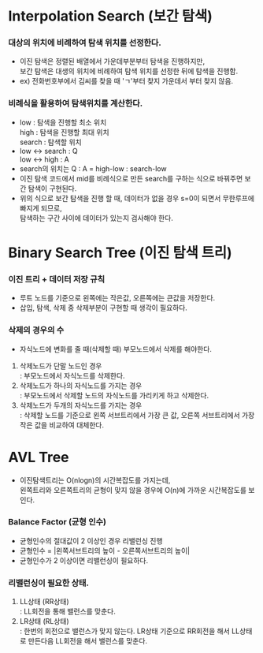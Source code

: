 Interpolation Search (보간 탐색)
=====
### 대상의 위치에 비례하여 탐색 위치를 선정한다.
+ 이진 탐색은 정렬된 배열에서 가운데부분부터 탐색을 진행하지만,   
보간 탐색은 대생의 위치에 비례하여 탐색 위치를 선정한 뒤에 탐색을 진행함.
+ ex) 전화번호부에서 김씨를 찾을 때 'ㄱ'부터 찾지 가운데서 부터 찾지 않음.
### 비례식을 활용하여 탐색위치를 계산한다.
+ low : 탐색을 진행할 최소 위치   
high : 탐색을 진행할 최대 위치   
search : 탐색할 위치
+ low <-> search : Q   
low <-> high : A
+ search의 위치는 Q : A = high-low : search-low
+ 이진 탐색 코드에서 mid를 비례식으로 만든 search를 구하는 식으로 바꿔주면 보간 탐색이 구현된다.
+ 위의 식으로 보간 탐색을 진행 할 때, 데이터가 없을 경우 s=0이 되면서 무한루프에 빠지게 되므로,   
탐색하는 구간 사이에 데이터가 있는지 검사해야 한다.

Binary Search Tree (이진 탐색 트리)
=====
### 이진 트리 + 데이터 저장 규칙
+ 루트 노드를 기준으로 왼쪽에는 작은값, 오른쪽에는 큰값을 저장한다.
+ 삽입, 탐색, 삭제 중 삭제부분이 구현할 때 생각이 필요하다.
### 삭제의 경우의 수
+ 자식노드에 변화를 줄 때(삭제할 때) 부모노드에서 삭제를 해야한다.
1. 삭제노드가 단말 노드인 경우   
: 부모노드에서 자식노드를 삭제한다.
2. 삭제노드가 하나의 자식노드를 가지는 경우   
: 부모노드에서 삭제할 노드의 자식노드를 가리키게 하고 삭제한다.
3. 삭제노드가 두개의 자식노드를 가지는 경우   
: 삭제할 노드를 기준으로 왼쪽 서브트리에서 가장 큰 값, 오른쪽 서브트리에서 가장 작은 값을 비교하여 대체한다.


AVL Tree
=====
+ 이진탐색트리는 O(nlogn)의 시간복잡도를 가지는데,   
왼쪽트리와 오른쪽트리의 균형이 맞지 않을 경우에 O(n)에 가까운 시간복잡도를 보인다.
### Balance Factor (균형 인수)
+ 균형인수의 절대값이 2 이상인 경우 리밸런싱 진행
+ 균형인수 = |왼쪽서브트리의 높이 - 오른쪽서브트리의 높이|
+ 균형인수가 2 이상이면 리밸런싱이 필요하다.
### 리밸런싱이 필요한 상태.
1. LL상태 (RR상태)   
: LL회전을 통해 밸런스를 맞춘다.
2. LR상태 (RL상태)   
: 한번의 회전으로 밸런스가 맞지 않는다. LR상태 기준으로 RR회전을 해서 LL상태로 만든다음 LL회전을 해서 밸런스를 맞춘다.




